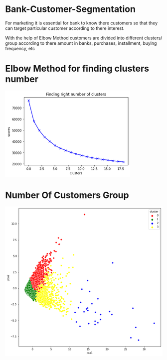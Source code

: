 # Bank-Customer-Segmentation
For marketing it is essential for bank to know there customers so that they can target particular customer according to there interest.

With the help of Elbow Method customers are divided into different clusters/ group according to there amount in banks, purchases, installment, buying frequency, etc

# Elbow Method for finding clusters number
![](Customer%20Clusters/Finding%20Clusters.png)

# Number Of Customers Group
![](Customer%20Clusters/Clusters.png)
